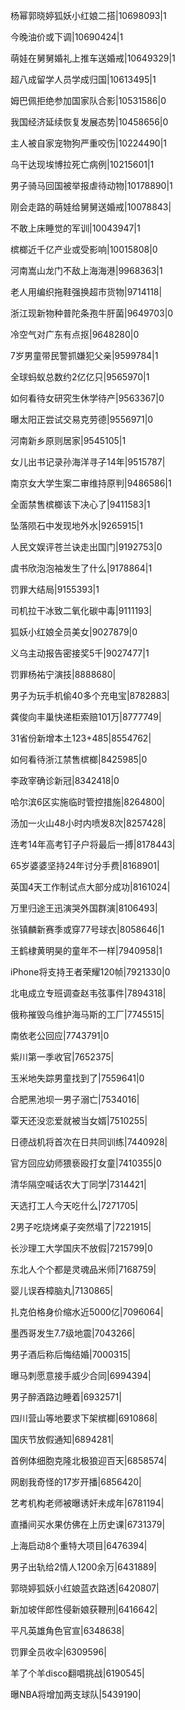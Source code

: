 杨幂郭晓婷狐妖小红娘二搭|10698093|1

今晚油价或下调|10690424|1

萌娃在舅舅婚礼上推车送婚戒|10649329|1

超八成留学人员学成归国|10613495|1

姆巴佩拒绝参加国家队合影|10531586|0

我国经济延续恢复发展态势|10458656|0

主人被自家宠物狗严重咬伤|10224490|1

乌干达现埃博拉死亡病例|10215601|1

男子骑马回国被举报虐待动物|10178890|1

刚会走路的萌娃给舅舅送婚戒|10078843|

不敢上床睡觉的军训|10043947|1

槟榔近千亿产业或受影响|10015808|0

河南嵩山龙门不敌上海海港|9968363|1

老人用编织拖鞋强换超市货物|9714118|

浙江现新物种普陀条孢牛肝菌|9649703|0

冷空气对广东有点抠|9648280|0

7岁男童带民警抓嫌犯父亲|9599784|1

全球蚂蚁总数约2亿亿只|9565970|1

如何看待女研究生休学待产|9563367|0

曝太阳正尝试交易克劳德|9556971|0

河南新乡原则居家|9545105|1

女儿出书记录孙海洋寻子14年|9515787|

南京女大学生案二审维持原判|9486586|1

全面禁售槟榔该下决心了|9411583|1

坠落陨石中发现地外水|9265915|1

人民文娱评苍兰诀走出国门|9192753|0

虞书欣泡泡袖发生了什么|9178864|1

罚罪大结局|9155393|1

司机拉干冰致二氧化碳中毒|9111193|

狐妖小红娘全员美女|9027879|0

义乌主动报告密接奖5千|9027477|1

罚罪杨祐宁演技|8888680|

男子为玩手机偷40多个充电宝|8782883|

龚俊向丰巢快递柜索赔101万|8777749|

31省份新增本土123+485|8554762|

如何看待浙江禁售槟榔|8425985|0

李政宰确诊新冠|8342418|0

哈尔滨6区实施临时管控措施|8264800|

汤加一火山48小时内喷发8次|8257428|

连考14年高考钉子户将最后一搏|8178443|

65岁婆婆坚持24年讨分手费|8168901|

英国4天工作制试点大部分成功|8161024|

万里归途王迅演哭外国群演|8106493|

张镇麟新赛季或穿77号球衣|8058646|1

王鹤棣黄明昊的童年不一样|7940958|1

iPhone将支持王者荣耀120帧|7921330|0

北电成立专班调查赵韦弦事件|7894318|

俄称摧毁乌维护海马斯的工厂|7745515|

南依老公回应|7743791|0

紫川第一季收官|7652375|

玉米地失踪男童找到了|7559641|0

合肥黑池坝一男子溺亡|7534016|

覃天还没恋爱就被当女婿|7510255|

日德战机将首次在日共同训练|7440928|

官方回应幼师猥亵殴打女童|7410355|0

清华隔空喊话农大丁同学|7314421|

天选打工人今天吃什么|7271705|

2男子吃烧烤桌子突然塌了|7221915|

长沙理工大学国庆不放假|7215799|0

东北人个个都是灵魂品米师|7168759|

婴儿误吞樟脑丸|7130865|

扎克伯格身价缩水近5000亿|7096064|

墨西哥发生7.7级地震|7043266|

男子酒后称后悔结婚|7000315|

曝马刺愿意接手威少合同|6994394|

男子醉酒路边睡着|6932571|

四川营山等地要求下架槟榔|6910868|

国庆节放假通知|6894281|

首例体细胞克隆北极狼迎百天|6858574|

网剧我奇怪的17岁开播|6856420|

艺考机构老师被曝诱奸未成年|6781194|

直播间买水果仿佛在上历史课|6731379|

上海启动8个重特大项目|6476394|

男子出轨给2情人1200余万|6431889|

郭晓婷狐妖小红娘蓝衣路透|6420807|

新加坡伴郎性侵新娘获鞭刑|6416642|

平凡英雄角色官宣|6348638|

罚罪全员收伞|6309596|

羊了个羊disco翻唱挑战|6190545|

曝NBA将增加两支球队|5439190|

